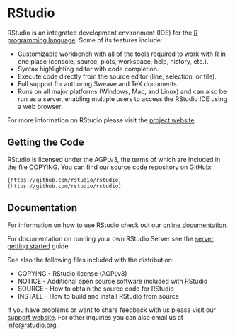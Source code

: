 RStudio
=============================================================================

RStudio is an integrated development environment (IDE) for the 
[R programming language](http://www.r-project.org). Some of its
features include:

- Customizable workbench with all of the tools required to work with R in one
place (console, source, plots, workspace, help, history, etc.).
- Syntax highlighting editor with code completion.
- Execute code directly from the source editor (line, selection, or file).
- Full support for authoring Sweave and TeX documents.
- Runs on all major platforms (Windows, Mac, and Linux) and can also be
run as a server, enabling multiple users to access the RStudio IDE using
a web browser.

For more information on RStudio please visit the 
[project website](http://www.rstudio.org/).

Getting the Code
-----------------------------------------------------------------------------

RStudio is licensed under the AGPLv3, the terms of which are included in
the file COPYING. You can find our source code repository on GitHub:

    [https://github.com/rstudio/rstudio](https://github.com/rstudio/rstudio)

Documentation
-----------------------------------------------------------------------------

For information on how to use RStudio check out our
[online documentation](http://www.rstudio.org/docs/). 

For documentation on running your own RStudio Server see the 
[server getting started](http://www.rstudio.org/docs/server/getting_started)
guide.

See also the following files included with the distribution:

- COPYING - RStudio license (AGPLv3)
- NOTICE  - Additional open source software included with RStudio
- SOURCE  - How to obtain the source code for RStudio
- INSTALL - How to build and install RStudio from source

If you have problems or want to share feedback with us please visit our
[support website](http://support.rstudio.org/). For other inquiries you can
also email us at [info@rstudio.org](mailto:info@rstudio.org). 
